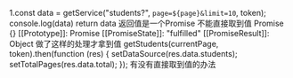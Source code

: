 1.const data = getService("students?", `page=${page}&limit=10`, token);
  console.log(data)
  return data
  返回值是一个Promise 不能直接取到值
Promise {<pending>}
[[Prototype]]: Promise
[[PromiseState]]: "fulfilled"
[[PromiseResult]]: Object
做了这样的处理才拿到值
getStudents(currentPage, token).then(function (res) {
      setDataSource(res.data.students);
      setTotalPages(res.data.total);
    });
有没有直接取到值的办法